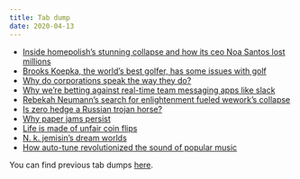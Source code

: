 ```yaml
---
title: Tab dump
date: 2020-04-13
---
```


<!--kg-card-begin: html--><ul>
<li><a href="https://marker.medium.com/how-homepolishs-extremely-instagrammable-house-of-cards-came-tumbling-down-d7a7d1780ddc">Inside homepolish&#8217;s stunning collapse and how its ceo Noa Santos lost millions</a></li>
<li><a href="https://www.gq.com/story/brooks-koepka-profile-2020">Brooks Koepka, the world&#8217;s best golfer, has some issues with golf</a></li>
<li><a href="https://www.vulture.com/2020/02/spread-of-corporate-speak.html">Why do corporations speak the way they do?</a></li>
<li><a href="https://doist.com/blog/betting-against-slack/">Why we&#8217;re betting against real-time team messaging apps like slack</a></li>
<li><a href="https://www.bustle.com/p/rebekah-neumanns-search-for-enlightenment-fueled-weworks-collapse-22581874">Rebekah Neumann&#8217;s search for enlightenment fueled wework&#8217;s collapse</a></li>
<li><a href="https://newrepublic.com/article/156788/zero-hedge-russian-trojan-horse?utm_content=buffer0e705&#038;utm_medium=social&#038;utm_source=twitter.com&#038;utm_campaign=buffer">Is zero hedge a Russian trojan horse?</a></li>
<li><a href="https://www.newyorker.com/magazine/2018/02/12/why-paper-jams-persist/amp">Why paper jams persist</a></li>
<li><a href="https://alexdanco.com/2020/04/09/life-is-made-of-unfair-coin-flips/">Life is made of unfair coin flips</a></li>
<li><a href="https://www.newyorker.com/magazine/2020/01/27/nk-jemisins-dream-worlds?utm_source=twitter&#038;mbid=social_twitter&#038;utm_brand=tny&#038;utm_social-type=owned&#038;utm_medium=social">N. k. jemisin’s dream worlds</a></li>
<li><a href="https://pitchfork.com/features/article/how-auto-tune-revolutionized-the-sound-of-popular-music/">How auto-tune revolutionized the sound of popular music</a></li>
</ul>
<p>You can find previous tab dumps <a href="__GHOST_URL__/category/tab-dump/">here</a>.</p>
<!--kg-card-end: html-->